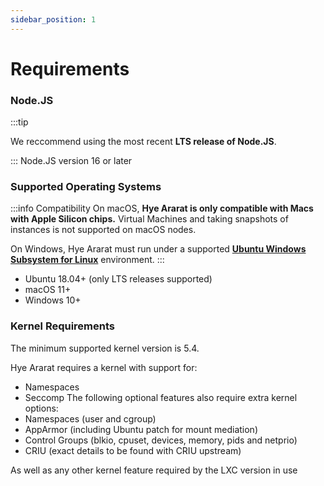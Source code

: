 ```yaml
---
sidebar_position: 1
---
```


# Requirements


### Node.JS
:::tip

We reccommend using the most recent **LTS release of Node.JS**.

:::
Node.JS version 16 or later



### Supported Operating Systems
:::info Compatibility
On macOS, **Hye Ararat is only compatible with Macs with Apple Silicon chips.** Virtual Machines and taking snapshots of instances is not supported on macOS nodes.

On Windows, Hye Ararat must run under a supported **[Ubuntu Windows Subsystem for Linux](https://apps.microsoft.com/store/detail/ubuntu-2204-lts/9PN20MSR04DW)** environment.
:::
- Ubuntu 18.04+ (only LTS releases supported)
- macOS 11+
- Windows 10+

### Kernel Requirements
The minimum supported kernel version is 5.4.

Hye Ararat requires a kernel with support for:
- Namespaces
- Seccomp
The following optional features also require extra kernel options:
- Namespaces (user and cgroup)
- AppArmor (including Ubuntu patch for mount mediation)
- Control Groups (blkio, cpuset, devices, memory, pids and netprio)
- CRIU (exact details to be found with CRIU upstream)

As well as any other kernel feature required by the LXC version in use